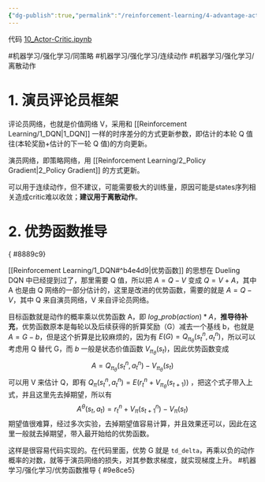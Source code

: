 ```yaml
---
{"dg-publish":true,"permalink":"/reinforcement-learning/4-advantage-actor-critic-a2-c/","dgPassFrontmatter":true,"created":"2023-08-07T17:26:17.787+08:00"}
---
```



代码 [10\_Actor-Critic.ipynb](https://github.com/Aegis1863/ML_practice/blob/master/%E5%BC%BA%E5%8C%96%E5%AD%A6%E4%B9%A0%E7%AC%94%E8%AE%B0/10_Actor-Critic.ipynb)

#机器学习/强化学习/同策略 #机器学习/强化学习/连续动作 #机器学习/强化学习/离散动作 

# 1. 演员评论员框架

评论员网络，也就是价值网络 V，采用和 [[Reinforcement Learning/1_DQN\|1_DQN]] 一样的时序差分的方式更新参数，即估计的本轮 Q 值往(本轮奖励+估计的下一轮 Q 值)的方向更新。

演员网络，即策略网络，用 [[Reinforcement Learning/2_Policy Gradient\|2_Policy Gradient]] 的方式更新。

可以用于连续动作，但不建议，可能需要极大的训练量，原因可能是states序列相关造成critic难以收敛；**建议用于离散动作**。

# 2. 优势函数推导
{ #8889c9}

[[Reinforcement Learning/1_DQN#^b4e4d9\|优势函数]] 的思想在 Dueling DQN 中已经提到过了，那里需要 Q 值，所以把 $A = Q - V​​$ 变成 $Q=V+A$，其中 A 也是由 Q 网络的一部分估计的，这里是改进的优势函数，需要的就是 $A = Q - V​​$，其中 Q 来自演员网络，V 来自评论员网络。

目标函数就是动作的概率乘以优势函数 A，即 $log\_prob(action)* A$，**推导待补充**，优势函数原本是每轮以及后续获得的折算奖励（G）减去一个基线 b，也就是 $A = G-b$，但是这个折算是比较麻烦的，因为有 $E(G) = Q_{\pi_{\theta}}(s^n_t,a^n_t)$，所以可以考虑用 Q 替代 G，而 $b$ 一般是状态价值函数 $V_{\pi_{\theta}}(s_t)$，因此优势函数变成
$$A = Q_{\pi_{\theta}}(s^n_t,a^n_t)-V_{\pi_{\theta}}(s_t)$$
可以用 V 来估计 Q，即有 $Q_{\pi}(s^n_t,a^n_t)=E(r_t^n+V_{\pi_{\theta}}(s_{t+1}))$ ，把这个式子带入上式，并且这里先去掉期望，所以有
$$A^{\theta}\left(s_t,a_t\right) = r_t^n+V_{\pi}(s_{t+1}^n) - V_{\pi}(s_t)$$
期望值很难算，经过多次实验，去掉期望值容易计算，并且效果还可以，因此在这里一般就去掉期望，带入最开始给的优势函数。

这样是很容易代码实现的。在代码里面，优势 G 就是 `td_delta`，再乘以负的动作概率的对数，就等于演员网络的损失，对其参数求梯度，就实现梯度上升。 #机器学习/强化学习/优势函数推导 
{ #9e8ce5}
